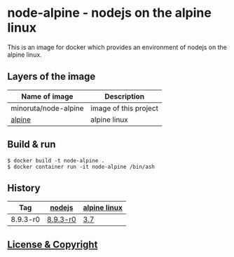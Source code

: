 # node-alpine - nodejs on the alpine linux
This is an image for docker which provides an environment of nodejs on the alpine linux.

## Layers of the image

| Name of image | Description |
|---------------|-------------|
| minoruta/node-alpine | image of this project |
| [alpine](https://alpinelinux.org) | alpine linux |

## Build & run
```
$ docker build -t node-alpine .
$ docker container run -it node-alpine /bin/ash
```

## History

| Tag      | [nodejs](http://www.node.org) | [alpine linux](https://alpinelinux.org)
|----------|-----------------------------|---------
| 8.9.3-r0 | [8.9.3-r0](https://pkgs.alpinelinux.org/packages?name=nodejs&arch=x86_64)| [3.7](https://pkgs.alpinelinux.org/packages?name=alpine&arch=x86_64)

## [License & Copyright](./LICENSE)
